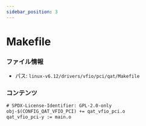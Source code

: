 ```yaml
---
sidebar_position: 3
---
```

# Makefile

### ファイル情報

- パス: `linux-v6.12/drivers/vfio/pci/qat/Makefile`

### コンテンツ

```txt
# SPDX-License-Identifier: GPL-2.0-only
obj-$(CONFIG_QAT_VFIO_PCI) += qat_vfio_pci.o
qat_vfio_pci-y := main.o

```
